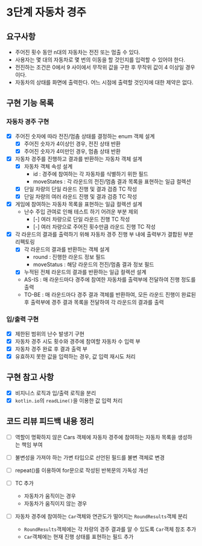 3단계 자동차 경주
===

## 요구사항
* 주어진 횟수 동안 n대의 자동차는 전진 또는 멈출 수 있다.
* 사용자는 몇 대의 자동차로 몇 번의 이동을 할 것인지를 입력할 수 있어야 한다.
* 전진하는 조건은 0에서 9 사이에서 무작위 값을 구한 후 무작위 값이 4 이상일 경우이다.
* 자동차의 상태를 화면에 출력한다. 어느 시점에 출력할 것인지에 대한 제약은 없다.

## 구현 기능 목록
### 자동차 경주 구현
* [x] 주어진 숫자에 따라 전진/멈춤 상태를 결정하는 enum 객체 설계
  * [x] 주어진 숫자가 4이상인 경우, 전진 상태 반환
  * [x] 주어진 숫자가 4미만인 경우, 멈춤 상태 반환
* [x] 자동차 경주를 진행하고 결과를 반환하는 자동차 객체 설계
  * [x] 자동차 객체 속성 설계
    * id : 경주에 참여하는 각 자동차를 식별하기 위한 필드
    * moveStates : 각 라운드의 전진/멈춤 결과 목록을 표현하는 일급 컬렉션
  * [x] 단일 차량의 단일 라운드 진행 및 결과 검증 TC 작성
  * [x] 단일 차량의 여러 라운드 진행 및 결과 검증 TC 작성
* [x] 게임에 참여하는 자동차 목록을 표현하는 일급 컬렉션 설계
  * 난수 주입 관여로 인해 테스트 하기 어려운 부분 제외
    * [-] 여러 차량으로 단일 라운드 진행 TC 작성
    * [-] 여러 차량으로 주어진 횟수만큼 라운드 진행 TC 작성
* [x] 각 라운드의 결과를 출력하기 위해 자동차 경주 진행 부 내에 출력부가 결합된 부분 리펙토링
  - [x] 각 라운드의 결과를 반환하는 객체 설게
    - round : 진행한 라운드 정보 필드
    - moveStatus : 해당 라운드의 전진/멈춤 결과 정보 필드
  - [x] 누적된 전체 라운드의 결과를 반환하는 일급 컬렉션 설계
  - AS-IS : 매 라운드마다 경주에 참여한 자동차를 출력부에 전달하여 진행 정도를 출력
  - TO-BE : 매 라운드마다 경주 결과 객체를 반환하여, 모든 라운드 진행이 완료된 후 출력부에 경주 결과 목록을 전달하여 각 라운드의 결과를 출력

### 입/출력 구현
* [x] 제한된 범위의 난수 발생기 구현
* [x] 자동차 경주 시도 횟수와 경주에 참여할 자동차 수 입력 부
* [x] 자동차 경주 완료 후 결과 출력 부
* [x] 유효하지 못한 값을 입력하는 경우, 값 입력 재시도 처리

## 구현 참고 사항
* [x] 비지니스 로직과 입/출력 로직을 분리
* [x] `kotlin.io`의 `readLine()`을 이용한 값 입력 처리

## 코드 리뷰 피드백 내용 정리
* [ ] 역할이 명확하지 않은 Cars 객체에 자동차 경주에 참여하는 자동차 목록을 생성하는 책임 부여
* [ ] 불변성을 가져야 하는 가변 타입으로 선언된 필드를 불변 객체로 변경 
* [ ] repeat()를 이용하여 for문으로 작성된 반복문의 가독성 개선

* [ ] TC 추가
  * 자동차가 움직이는 경우
  * 자동차가 움직이지 않는 경우
* [ ] 자동차 경주에 참여하는 `Car`객체와 연관도가 떨어지는 `RoundResults`객체 분리
  * `RoundResults`객체에는 각 차량의 경주 결과를 알 수 있도록 `Car`객체 참조 추가
  * `Car`객체에는 현재 진행 상태를 표현하는 필드 추가
